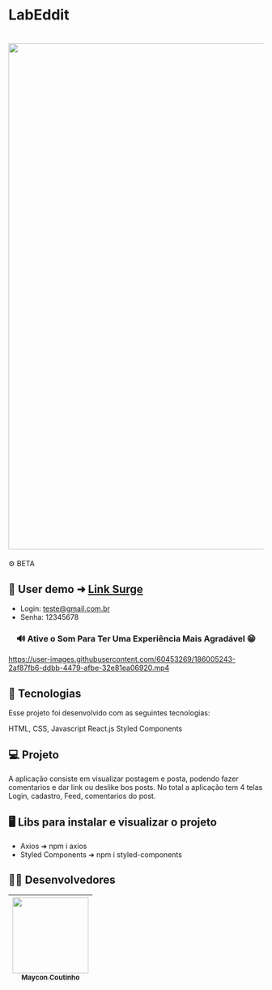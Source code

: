 # LabEddit

<h1 align="center">
<img width=1000 src="https://user-images.githubusercontent.com/60453269/188213033-1e5fc400-35f4-4b75-bda5-6d2ff77af3c2.png">
</h1>

⚙ BETA

## 📲 User demo ➜ [Link Surge](https://lab-eddit.vercel.app/)

- Login: teste@gmail.com.br
- Senha: 12345678

<h3 align="center">
  🔊 Ative o Som Para Ter Uma Experiência Mais Agradável 😁  <br/>
</h3> 

https://user-images.githubusercontent.com/60453269/186005243-2af87fb6-ddbb-4479-afbe-32e81ea06920.mp4

## 🚀 Tecnologias
Esse projeto foi desenvolvido com as seguintes tecnologias:

HTML, CSS, Javascript
React.js
Styled Components

## 💻 Projeto
 A aplicação consiste em  visualizar postagem e posta, podendo fazer comentarios e dar link ou deslike bos posts. No total a aplicação tem 4 telas Login, cadastro, Feed, comentarios do post.
 
 
## 🖥️ Libs para instalar e visualizar o projeto 

- Axios ➜ npm i axios
- Styled Components ➜ npm i styled-components 

## 🧑‍💻 Desenvolvedores  

<div align="center"> 

| [<img src="https://user-images.githubusercontent.com/60453269/184236315-92017e73-39ae-4e8e-8a4b-3e7033bc4eb4.jpg" width=150><br><sub> Maycon Coutinho </sub>](https://www.linkedin.com/in/maycon-coutinho/) | 
|---|

</div> 
